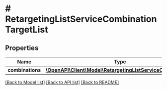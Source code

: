 # # RetargetingListServiceCombinationTargetList

## Properties

Name | Type | Description | Notes
------------ | ------------- | ------------- | -------------
**combinations** | [**\OpenAPI\Client\Model\RetargetingListServiceCombination[]**](RetargetingListServiceCombination.md) |  | [optional]

[[Back to Model list]](../../README.md#models) [[Back to API list]](../../README.md#endpoints) [[Back to README]](../../README.md)
